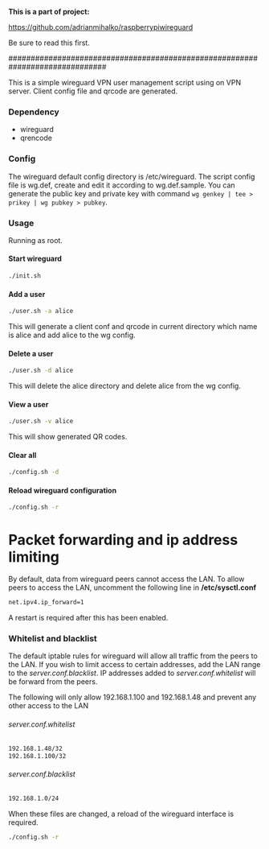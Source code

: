 **This is a part of project:**

https://github.com/adrianmihalko/raspberrypiwireguard

Be sure to read this first.


##############################################################################




This is a simple wireguard VPN user management script using on VPN server.
Client config file and qrcode are generated.



### Dependency

* wireguard
* qrencode

### Config
The wireguard default config directory is /etc/wireguard.
The script config file is wg.def, create and edit it according to wg.def.sample.
You can generate the public key and private key with command `wg genkey | tee > prikey | wg pubkey > pubkey`.

### Usage

Running as root.

#### Start wireguard

```bash
./init.sh
```

#### Add a user

```bash
./user.sh -a alice
```

This will generate a client conf and qrcode in current directory which name is alice
and add alice to the wg config.

#### Delete a user

```bash
./user.sh -d alice
```
This will delete the alice directory and delete alice from the wg config.

#### View a user

```bash
./user.sh -v alice
```
This will show generated QR codes.


#### Clear all

```bash
./config.sh -d
```


#### Reload wireguard configuration
```bash
./config.sh -r
```


# Packet forwarding and ip address limiting

By default, data from wireguard peers cannot access the LAN.
To allow peers to access the LAN, uncomment the following line in **/etc/sysctl.conf**
```bash
net.ipv4.ip_forward=1
```
A restart is required after this has been enabled.


### Whitelist and blacklist
The default iptable rules for wireguard will allow all traffic from the peers to the LAN.
If you wish to limit access to certain addresses, add the LAN range to the *server.conf.blacklist*.
IP addresses added to *server.conf.whitelist* will be forward from the peers.

The following will only allow 192.168.1.100 and 192.168.1.48 and prevent any other access to the LAN
###### server.conf.whitelist
```bash
192.168.1.48/32
192.168.1.100/32
```

###### server.conf.blacklist
```bash
192.168.1.0/24
```

When these files are changed, a reload of the wireguard interface is required.
```bash
./config.sh -r
```
